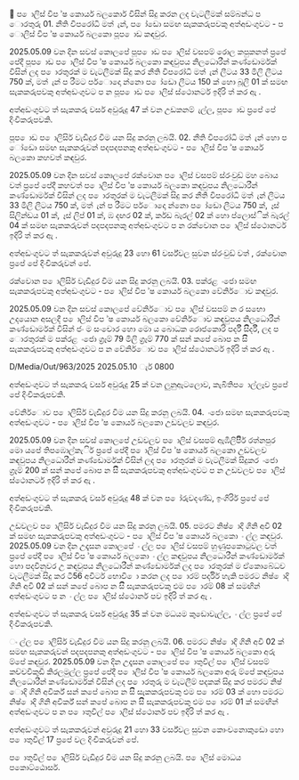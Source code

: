  ප ොලිස් විප ්ෂ කොර්ය බලකොර් විසින් සිදු කරන ලද වැටලීමක් සම්බන්ධ ප ොරතුරු 01. නීති විපරෝධි මත් ැන්, ප ෝඩො සමඟ සැකකරුපවකු අත්අඩංගුවට - ප ොලිස් විප ්ෂ කොර්ය බලකො පූප ොඩ කඳවුර.

2025.05.09 වන දින සවස් කොලපේ පූප ොඩ ප ොලිස් වසපම් රොල කපුකනත් ප්‍රපේ පේදී පූප ොඩ ප ොලිස් විප ්ෂ කොර්ය බලකො කඳවුපය නිලධොරීන් කණ්ඩොර්මක් විසින් ලද ප ොරතුරක් ම වැටලීමක් සිදු කර නීති විපරෝධි මත් ැන් ලීටය 33 මිලි ලීටය 750 ක්, මත් ැන් ප රීමට පර්ොදො න්නො ප ෝඩො ලීටය 150 ක් හො බූලි 01 ක් සමඟ සැකකරුපවකු අත්අඩංගුවට ප න පූප ොඩ ප ොලිස් ස්ථොනර්ට ඉදිරි ත් කර ඇ .

අත්අඩංගුවට ත් සැකකරු වර්ස අවුරුදු 47 ක් වන උඩකනම් ැල්ල, පූප ොඩ ප්‍රපේ පේ දිංචිකරුපවකි.

පූප ොඩ ප ොලිසිර් වැඩිදුර විම යන සිදු කරනු ලබයි. 02. නීති විපරෝධි මත් ැන් හො ප ෝඩො සමඟ සැකකරුවන් පදපදපනකු අත්අඩංගුවට - ප ොලිස් විප ්ෂ කොර්ය බලකො කහවත් කඳවුර.

2025.05.09 වන දින සවස් කොලපේ රක්වොන ප ොලිස් වසපම් ස්රංවුඩ් මහ බොය වත් ප්‍රපේ පේදී කහවත් ප ොලිස් විප ්ෂ කොර්ය බලකො කඳවුපය නිලධොරීන් කණ්ඩොර්මක් විසින් ලද ප ොරතුරක් ම වැටලීමක් සිදු කර නීති විපරෝධි මත් ැන් ලීටය 33 මිලි ලීටය 750 ක්, මත් ැන් ප රීමට පර්ොදො න්නො ප ෝඩො ලීටය 750 ක්, ෑස් සිලින්ඩය 01 ක්, ෑස් ලිප් 01 ක්, ඹ දඟර 02 ක්, ර්කඩ බැරල් 02 ක් හො ප්ලොස්ික් බැරල් 04 ක් සමඟ සැකකරුවන් පදපදපනකු අත්අඩංගුවට ප න රක්වොන ප ොලිස් ස්ථොනර්ට ඉදිරි ත් කර ඇ .

අත්අඩංගුවට ත් සැකකරුවන් අවුරුදු 23 හො 61 වර්ස්වල සුවන ස්රංවුඩ් වත් , රක්වොන ප්‍රපේ පේ දිංචිකරුවන් පේ.

රක්වොන ප ොලිසිර් වැඩිදුර විම යන සිදු කරනු ලබයි. 03. පක්රළ ංජො සමඟ සැකකරුපවකු අත්අඩංගුවට - ප ොලිස් විප ්ෂ කොර්ය බලකො වේනිර්ොව කඳවුර.

2025.05.09 වන දින සවස් කොලපේ වේනිර්ොව ප ොලිස් වසපම් න ර සභො උදයොන අසලදී ප ොලිස් විප ්ෂ කොර්ය බලකො වේනිර්ොව කඳවුපය නිලධොරීන් කණ්ඩොර්මක් විසින් ජං ම සංචොර හො මො ය බොධක රොජකොරි පර්දී සිිර්දී, ලද ප ොරතුරක් ම පක්රළ ංජො ග්‍රෑම් 79 මිලි ග්‍රෑම් 770 ක් සන් කපේ බොප න සිි සැකකරුපවකු අත්අඩංගුවට ප න වේනිර්ොව ප ොලිස් ස්ථොනර්ට ඉදිරි ත් කර ඇ .

D/Media/Out/963/2025 2025.05.10 ැර් 0800

අත්අඩංගුවට ත් සැකකරු වර්ස අවුරුදු 25 ක් වන ලුනුඇටලොව, කැබිතිප ොල්ලෑව ප්‍රපේ පේ දිංචිකරුපවකි.

වේනිර්ොව ප ොලිසිර් වැඩිදුර විම යන සිදු කරනු ලබයි. 04. ංජො සමඟ සැකකරුපවකු අත්අඩංගුවට - ප ොලිස් විප ්ෂ කොර්ය බලකො උඩවලව කඳවුර.

2025.05.09 වන දින සවස් කොලපේ උඩවලව ප ොලිස් වසපම් ඇඹිලිපිිර් රත්නපුර මො යපේ තිපඹොල්කැිර් ප්‍රපේ පේදී ප ොලිස් විප ්ෂ කොර්ය බලකො උඩවලව කඳවුපය නිලධොරීන් කණ්ඩොර්මක් විසින් ලද ප ොරතුරක් ම වැටලීමක් සිදුකර ංජො ග්‍රෑම් 200 ක් සන් කපේ බොප න සිි සැකකරුපවකු අත්අඩංගුවට ප න උඩවලව ප ොලිස් ස්ථොනර්ට ඉදිරි ත් කර ඇ .

අත්අඩංගුවට ත් සැකකරු වර්ස අවුරුදු 48 ක් වන ප ෝරුවදණ්ඩ, ඉංගිරිර් ප්‍රපේ පේ දිංචිකරුපවකි.

උඩවලව ප ොලිසිර් වැඩිදුර විම යන සිදු කරනු ලබයි. 05. පමරට නිෂ් ොදි ගිනි අවි 02 ක් සමඟ සැකකරුපවකු අත්අඩංගුවට - ප ොලිස් විප ්ෂ කොර්ය බලකො ං ල්ල කඳවුර. 2025.05.09 වන දින උදෑසන කොලපේ ං ල්ල ප ොලිස් වසපම් හුණුපකොටුවල වත් ප්‍රපේ පේදී ප ොලිස් විප ්ෂ කොර්ය බලකො ං ල්ල කඳවුපය නිලධොරීන් කණ්ඩොර්මක් හො පදවිනුවර උ කඳවුපය නිලධොරීන් කණ්ඩොර්මක් ලද ප ොරතුරක් ම ඒකොබේධව වැටලීමක් සිදු කර ටී56 අවිර්ට භොවි ො කරන ලද ප ොරම් පර්දිර් හැකි පමරට නිෂ් ොදි ගිනි අවි 02 ක් සන් කපේ බොප න සිි සැකකරුපවකු එම ප ොරම් 08 ක් සමඟින් අත්අඩංගුවට ප න ං ල්ල ප ොලිස් ස්ථොනර් පව ඉදිරි ත් කර ඇ .

අත්අඩංගුවට ත් සැකකරු වර්ස අවුරුදු 35 ක් වන මධයම කුඩොවැල්ල, ං ල්ල ප්‍රපේ පේ දිංචිකරුපවකි.

ං ල්ල ප ොලිසිර් වැඩිදුර විම යන සිදු කරනු ලබයි. 06. පමරට නිෂ් ොදි ගිනි අවි 02 ක් සමඟ සැකකරුවන් පදපදපනකු අත්අඩංගුවට - ප ොලිස් විප ්ෂ කොර්ය බලකො අරු ම්පේ කඳවුර. 2025.05.09 වන දින උදෑසන කොලපේ ප ොතුවිල් ප ොලිස් වසපම් කච්චචිකුඩි කිරලමුල්ල ප්‍රපේ පේදී ප ොලිස් විප ්ෂ කොර්ය බලකො අරු ම්පේ කඳවුපය නිලධොරීන් කණ්ඩොර්මක් විසින් ලද ප ොරතුරු ම වැටලීම් පදකක් සිදු කර පමරට නිෂ් ොදි ගිනි අවිර්ක් සන් කපේ බොප න සිි සැකකරුපවකු එම ප ොරම් 03 ක් හො පමරට නිෂ් ොදි ගිනි අවිර්ක් සන් කපේ බොප න සිි සැකකරුපවකු එම ප ොරම් 01 ක් සමඟින් අත්අඩංගුවට ප න ප ොතුවිල් ප ොලිස් ස්ථොනර් පව ඉදිරි ත් කර ඇ .

අත්අඩංගුවට ත් සැකකරුවන් අවුරුදු 21 හො 33 වර්ස්වල සුවන කොංචනොකුඩො හො ප ොතුවිල් 17 ප්‍රපේ වල දිංචිකරුවන් පේ.

ප ොතුවිල් ප ොලිසිර් වැඩිදුර විම යන සිදු කරනු ලබයි. ප ොලිස් මොධය පකොට්ඨොසර්.